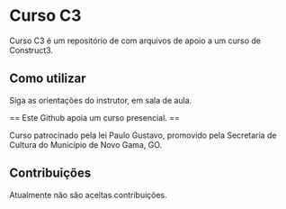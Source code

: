 # Curso C3

Curso C3 é um repositório de com arquivos de apoio a um curso de Construct3.

## Como utilizar

Siga as orientações do instrutor, em sala de aula.

== Este Github apoia um curso presencial. ==

Curso patrocinado pela lei Paulo Gustavo, promovido pela Secretaria de Cultura do Município de Novo Gama, GO.

## Contribuições

Atualmente não são aceitas contribuições.
